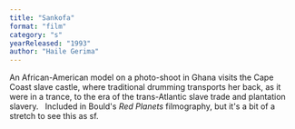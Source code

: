 ```yaml
---
title: "Sankofa"
format: "film"
category: "s"
yearReleased: "1993"
author: "Haile Gerima"
---
```

An African-American model on a photo-shoot in Ghana visits the Cape Coast slave  castle, where traditional drumming transports her back, as it were in a trance,  to the era of the trans-Atlantic slave trade and plantation slavery.
  
Included in Bould's _Red Planets_ filmography, but it's a bit of a stretch to see this as sf.
  

